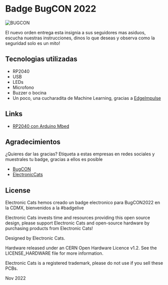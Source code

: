# Badge BugCON 2022

![BUGCON](https://www.bugcon.org/img/logo_bugcon_2022.jpg)

El nuevo orden entrega esta insignia a sus seguidores mas asiduos, escucha nuestras instrucciones, dinos lo que deseas y observa como la seguridad solo es un mito!  

## Tecnologias utilizadas

- RP2040
- USB
- LEDs
- Microfono
- Buzzer o bocina
- Un poco, una cucharadita de Machine Learning, gracias a [EdgeImpulse](https://www.edgeimpulse.com/)

## Links

- [RP2040 con Arduino Mbed](https://github.com/arduino/ArduinoCore-mbed)

## Agradecimientos
¿Quieres dar las gracias? Etiqueta a estas empresas en redes sociales y muestrales tu badge, gracias a ellos es posible

- [BugCON](https://www.pcbway.com/)
- [ElectronicCats](https://electroniccats.com/)

## License

Electronic Cats hemos creado un badge electronico para BugCON2022 en la CDMX, bienvenidos a la #badgelive

Electronic Cats invests time and resources providing this open source design, please support Electronic Cats and open-source hardware by purchasing products from Electronic Cats!

Designed by Electronic Cats.

Hardware released under an CERN Open Hardware Licence v1.2. See the LICENSE_HARDWARE file for more information.

Electronic Cats is a registered trademark, please do not use if you sell these PCBs.

Nov 2022

